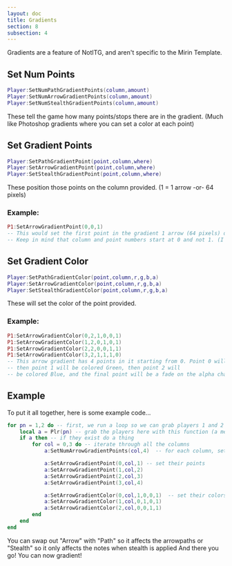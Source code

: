 ```yaml
---
layout: doc
title: Gradients
section: 8
subsection: 4
---
```

Gradients are a feature of NotITG, and aren't specific to the Mirin Template.

## Set Num Points
```lua
Player:SetNumPathGradientPoints(column,amount)
Player:SetNumArrowGradientPoints(column,amount)
Player:SetNumStealthGradientPoints(column,amount)
```
These tell the game how many points/stops there are in the gradient. (Much like Photoshop gradients where you can set a color at each point)

## Set Gradient Points
```lua
Player:SetPathGradientPoint(point,column,where)
Player:SetArrowGradientPoint(point,column,where)
Player:SetStealthGradientPoint(point,column,where)
```
These position those points on the column provided. (1 = 1 arrow -or- 64 pixels)

### Example:
```lua
P1:SetArrowGradientPoint(0,0,1)
-- This would set the first point in the gradient 1 arrow (64 pixels) down from the receptors on column 0, which is the left column, on Player 1
-- Keep in mind that column and point numbers start at 0 and not 1. (I'm looking at you, Lua.)
```

## Set Gradient Color
```lua
Player:SetPathGradientColor(point,column,r,g,b,a)
Player:SetArrowGradientColor(point,column,r,g,b,a)
Player:SetStealthGradientColor(point,column,r,g,b,a)
```
These will set the color of the point provided.
### Example:
```lua
P1:SetArrowGradientColor(0,2,1,0,0,1)
P1:SetArrowGradientColor(1,2,0,1,0,1)
P1:SetArrowGradientColor(2,2,0,0,1,1)
P1:SetArrowGradientColor(3,2,1,1,1,0)
-- This arrow gradient has 4 points in it starting from 0. Point 0 will be colored Red,
-- then point 1 will be colored Green, then point 2 will 
-- be colored Blue, and the final point will be a fade on the alpha channel
```

## Example
To put it all together, here is some example code...
```lua
for pn = 1,2 do -- first, we run a loop so we can grab players 1 and 2
	local a = Plr(pn) -- grab the players here with this function (a means both players in this context)
	if a then -- if they exist do a thing
		for col = 0,3 do -- iterate through all the columns
			a:SetNumArrowGradientPoints(col,4)	-- for each column, set the number of points to 4

			a:SetArrowGradientPoint(0,col,1) -- set their points
			a:SetArrowGradientPoint(1,col,2)
			a:SetArrowGradientPoint(2,col,3)
			a:SetArrowGradientPoint(3,col,4)

			a:SetArrowGradientColor(0,col,1,0,0,1)	-- set their colors and shiet
			a:SetArrowGradientColor(1,col,0,1,0,1)
			a:SetArrowGradientColor(2,col,0,0,1,1)
		end
	end
end
```
You can swap out "Arrow" with "Path" so it affects the arrowpaths or "Stealth" so it only affects the notes when
stealth is applied
And there you go! You can now gradient!
